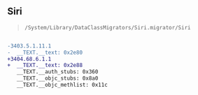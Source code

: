 ## Siri

> `/System/Library/DataClassMigrators/Siri.migrator/Siri`

```diff

-3403.5.1.11.1
-  __TEXT.__text: 0x2e80
+3404.68.6.1.1
+  __TEXT.__text: 0x2e88
   __TEXT.__auth_stubs: 0x360
   __TEXT.__objc_stubs: 0x8a0
   __TEXT.__objc_methlist: 0x11c

```
